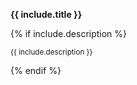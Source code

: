  <figure class="uk-transition-toggle">
    <div class="uk-border-circle uk-inline-clip">
        <a href="{{ include.link }}"><div class="uk-transition-scale-up person-photo" style="background-image: url('/static/images/{{ include.image }}')"></div></a>
    </div>
 </figure>
<p><b>{{ include.title }}</b></p>
{% if include.description %}
    <p><small>{{ include.description }}</small></p>
{% endif %}